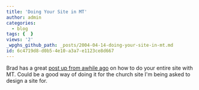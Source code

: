 ```yaml
---
title: 'Doing Your Site in MT'
author: admin
categories:
  - blog
tags: {  }
views: '2'
_wpghs_github_path: _posts/2004-04-14-doing-your-site-in-mt.md
id: 6c4719d8-d0b5-4e10-a3a7-e1123ce8d667
---
```

<p>Brad has a great <a href="http://bradchoate.com/weblog/2003/07/15/movable-type.php">post up from awhile ago</a> on how to do your entire site with MT.  Could be a good way of doing it for the church site I'm being asked to design a site for.</p>
